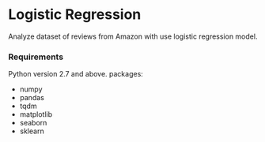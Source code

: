 # Logistic Regression
Analyze dataset of reviews from Amazon with use logistic regression model.

### Requirements
Python version 2.7 and above.
packages:
* numpy
* pandas
* tqdm
* matplotlib
* seaborn
* sklearn